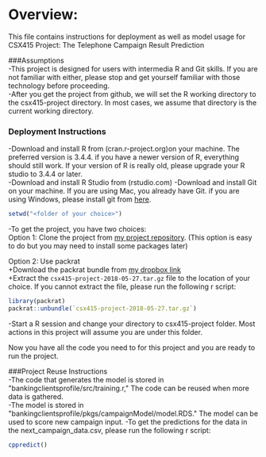 # Overview:

This file contains instructions for deployment as well as model usage for CSX415 Project: The Telephone Campaign Result Prediction  

###Assumptions  
-This project is designed for users with intermedia R and Git skills.  If you are not familiar with either, please stop and get yourself familiar with those technology before proceeding.  
-After you get the project from github, we will set the R working directory to the csx415-project directory.  In most cases, we assume that directory is the current working directory.  


### Deployment Instructions

-Download and install R from (cran.r-project.org)on your machine.  The preferred version is 3.4.4.  if you have a newer version of R, everything should still work.  If your version of R is really old, please upgrade your R studio to 3.4.4 or later.  
-Download and install R Studio from (rstudio.com)
-Download and install Git on your machine.  If you are using Mac, you already have Git.  if you are using Windows, please install git from [here](git-scm.com/downloads).  	

``` r
setwd("<folder of your choice>")
```

-To get the project, you have two choices:  
Option 1: Clone the project from [my project repository](https://github.com/JessZhangCSX/csx415-project). (This option is easy to do but you may need to install some packages later)


Option 2: Use packrat  
+Download the packrat bundle from [my dropbox link](https://www.dropbox.com/s/zo025m6zvzoaape/csx415-project-2018-05-27.tar.gz?dl=0)  
+Extract the `csx415-project-2018-05-27.tar.gz` file to the location of your choice. If you cannot extract the file, please run the following r script:

``` r
library(packrat)
packrat::unbundle(`csx415-project-2018-05-27.tar.gz`)
```  

-Start a R session and change your directory to csx415-project folder.  Most actions in this project will assume you are under this folder.  

Now you have all the code you need to for this project and you are ready to run the project.  


###Project Reuse Instructions   
-The code that generates the model is stored in "bankingclientsprofile/src/training.r,"  The code can be reused when more data is gathered.  
-The model is stored in "bankingclientsprofile/pkgs/campaignModel/model.RDS." The model can be used to score new campaign input.
-To get the predictions for the data in the next_campaign_data.csv, please run the following r script:

``` r
cppredict()
```  
